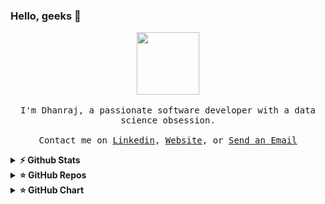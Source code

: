 ### Hello, geeks 👋

<p align="center">
  <img src="https://github.com/DH4NRAJ/DH4NRAJ/assets/56040211/f63bef62-0121-4672-8898-a3e8d5d70b14" width="100px">
  <br><br>
  <samp>
   I'm Dhanraj, a passionate software developer with a data science obsession.
     <br><br>Contact me on <a href="https://www.linkedin.com/in/dhanraj-k/">Linkedin</a>, <a href="https://dh4nraj.github.io/portfolio/">Website</a>, or <a href="mailto:dhanrajkrishnamurthy@gmail.com">Send an Email</a>
  </samp>
</p>
<details>	
  <summary><b>⚡ Github Stats</b></summary>
  <br />
  <img height="180em" src="https://github-readme-stats.vercel.app/api?username=DH4NRAJ&show_icons=true&hide_border=true&&count_private=true&include_all_commits=true" />
  <img height="180em" src="https://github-readme-stats.vercel.app/api/top-langs/?username=DH4NRAJ&show_icons=true&hide_border=true&layout=compact&langs_count=8"/>
</details>
<details>	
  <summary><b>⭐ GitHub Repos</b></summary>
</details>
<details>	
  <summary><b>⭐ GitHub Chart</b></summary>
  <br /> 
  <img src="https://ghchart.rshah.org/DH4NRAJ" alt="Dhanraj's Github chart" />
</details>




